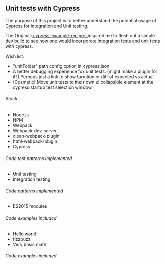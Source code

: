 ## Unit tests with Cypress
The purpose of this project is to better understand the potential usage of Cypress for integration and Unit testing.

The Original:[ cypress-example-recipes
](https://github.com/cypress-io/cypress-example-recipes/tree/master/examples/unit-testing__application-code) inspired me to flesh out a simple dev build to see how one would incorporate integration tests and unit tests with cypress.

Wish list:
- "unitFolder" path config option in cypress.json
- A better debugging experience for unit tests. (might make a plugin for it?) Perhaps just a link to show function or diff of expected vs actual.
- (Cosmetic) Move unit tests to their own ul collapsible element at the cypress startup test selection window.

###### Stack
- Node.js
- NPM
- Webpack
- Webpack-dev-server
- clean-webpack-plugin
- html-webpack-plugin
- Cypress

###### Code test patterns implemented
- Unit testing
- Integration testing

###### Code patterns implemented
- ES2015 modules

###### Code examples included
- Hello world!
- fizzbuzz
- Very basic math

###### Code examples included
